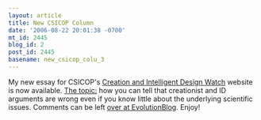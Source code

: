 ```yaml
---
layout: article
title: New CSICOP Column
date: '2006-08-22 20:01:38 -0700'
mt_id: 2445
blog_id: 2
post_id: 2445
basename: new_csicop_colu_3
---
```

My new essay for CSICOP's <a href="http://www.csicop.org/intelligentdesignwatch/">Creation and Intelligent Design Watch</a> website is now available.  <a href="http://www.csicop.org/intelligentdesignwatch/arguments.html">The topic:</a> how you can tell that creationist and ID arguments are wrong even if you know little about the underlying scientific issues.  Comments can be left <a href="http://scienceblogs.com/evolutionblog/2006/08/new_csicop_essay.php">over at EvolutionBlog</a>.  Enjoy!
